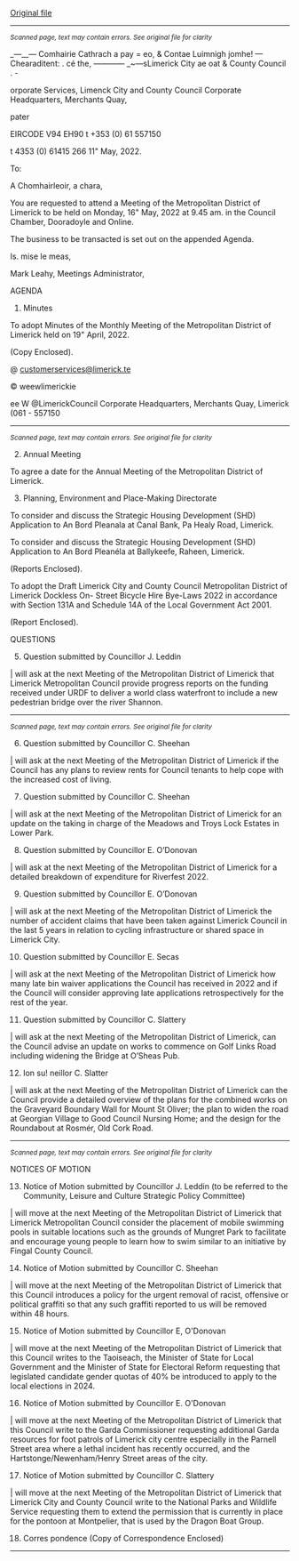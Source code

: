 [Original file](https://www.limerick.ie/sites/default/files/media/documents/2022-05/00%20Agenda%20-%20Meeting%20of%20Metropolitan%20District%20of%20Limerick%20-%2016th%20May%202022.pdf)

---
*<small>Scanned page, text may contain errors. See original file for clarity</small>*  

_—__— Comhairie Cathrach a pay
= eo, & Contae Luimnigh jomhe! — Chearaditent:
. cé the,
———— _~—sLimerick City ae oat
& County Council . -

orporate Services,
Limenck City and County Council
Corporate Headquarters,
Merchants Quay,

pater

EIRCODE V94 EH90
t +353 (0) 61 557150

t 4353 (0) 61415 266
11" May, 2022.

To:

A Chomhairleoir, a chara,

You are requested to attend a Meeting of the Metropolitan District of Limerick to be held on
Monday, 16" May, 2022 at 9.45 am. in the Council Chamber, Dooradoyle and Online.

The business to be transacted is set out on the appended Agenda.

Is. mise le meas,

Mark Leahy,
Meetings Administrator,

AGENDA
1. Minutes

To adopt Minutes of the Monthly Meeting of the Metropolitan District of Limerick held on 19" April,
2022.

(Copy Enclosed).

@ customerservices@limerick.te

© weewlimerickie

ee W @LimerickCouncil
Corporate Headquarters, Merchants Quay, Limerick (061 - 557150


---
*<small>Scanned page, text may contain errors. See original file for clarity</small>*  

2. Annual Meeting

To agree a date for the Annual Meeting of the Metropolitan District of Limerick.

3. Planning, Environment and Place-Making Directorate

To consider and discuss the Strategic Housing Development (SHD) Application to An Bord Pleanala
at Canal Bank, Pa Healy Road, Limerick.

To consider and discuss the Strategic Housing Development (SHD) Application to An Bord Pleanéla
at Ballykeefe, Raheen, Limerick.

(Reports Enclosed).

To adopt the Draft Limerick City and County Council Metropolitan District of Limerick Dockless On-
Street Bicycle Hire Bye-Laws 2022 in accordance with Section 131A and Schedule 14A of the Local
Government Act 2001.

(Report Enclosed).

QUESTIONS

5. Question submitted by Councillor J. Leddin

| will ask at the next Meeting of the Metropolitan District of Limerick that Limerick Metropolitan
Council provide progress reports on the funding received under URDF to deliver a world class
waterfront to include a new pedestrian bridge over the river Shannon.


---
*<small>Scanned page, text may contain errors. See original file for clarity</small>*  

6. Question submitted by Councillor C. Sheehan

| will ask at the next Meeting of the Metropolitan District of Limerick if the Council has any plans to
review rents for Council tenants to help cope with the increased cost of living.

7. Question submitted by Councillor C. Sheehan

| will ask at the next Meeting of the Metropolitan District of Limerick for an update on the taking in
charge of the Meadows and Troys Lock Estates in Lower Park.

8. Question submitted by Councillor E. O’Donovan

| will ask at the next Meeting of the Metropolitan District of Limerick for a detailed breakdown of
expenditure for Riverfest 2022.

9. Question submitted by Councillor E. O’Donovan

| will ask at the next Meeting of the Metropolitan District of Limerick the number of accident claims
that have been taken against Limerick Council in the last 5 years in relation to cycling infrastructure
or shared space in Limerick City.

10. Question submitted by Councillor E. Secas

| will ask at the next Meeting of the Metropolitan District of Limerick how many late bin waiver
applications the Council has received in 2022 and if the Council will consider approving late
applications retrospectively for the rest of the year.

11. Question submitted by Councillor C. Slattery

| will ask at the next Meeting of the Metropolitan District of Limerick, can the Council advise an
update on works to commence on Golf Links Road including widening the Bridge at O’Sheas Pub.

12. lon su! neillor C. Slatter

| will ask at the next Meeting of the Metropolitan District of Limerick can the Council provide a
detailed overview of the plans for the combined works on the Graveyard Boundary Wall for Mount
St Oliver; the plan to widen the road at Georgian Village to Good Council Nursing Home; and the
design for the Roundabout at Rosmér, Old Cork Road.


---
*<small>Scanned page, text may contain errors. See original file for clarity</small>*  

NOTICES OF MOTION

13. Notice of Motion submitted by Councillor J. Leddin (to be referred to the Community, Leisure
and Culture Strategic Policy Committee)

| will move at the next Meeting of the Metropolitan District of Limerick that Limerick Metropolitan
Council consider the placement of mobile swimming pools in suitable locations such as the grounds
of Mungret Park to facilitate and encourage young people to learn how to swim similar to an
initiative by Fingal County Council.

14. Notice of Motion submitted by Councillor C. Sheehan

| will move at the next Meeting of the Metropolitan District of Limerick that this Council introduces
a policy for the urgent removal of racist, offensive or political graffiti so that any such graffiti
reported to us will be removed within 48 hours.

15. Notice of Motion submitted by Councillor E, O'Donovan

| will move at the next Meeting of the Metropolitan District of Limerick that this Council writes to
the Taoiseach, the Minister of State for Local Government and the Minister of State for Electoral
Reform requesting that legislated candidate gender quotas of 40% be introduced to apply to the
local elections in 2024.

16. Notice of Motion submitted by Councillor E. O'Donovan

| will move at the next Meeting of the Metropolitan District of Limerick that this Council write to the
Garda Commissioner requesting additional Garda resources for foot patrols of Limerick city centre
especially in the Parnell Street area where a lethal incident has recently occurred, and the
Hartstonge/Newenham/Henry Street areas of the city.

17. Notice of Motion submitted by Councillor C. Slattery

| will move at the next Meeting of the Metropolitan District of Limerick that Limerick City and County
Council write to the National Parks and Wildlife Service requesting them to extend the permission
that is currently in place for the pontoon at Montpelier, that is used by the Dragon Boat Group.

18. Corres pondence
(Copy of Correspondence Enclosed)


---
